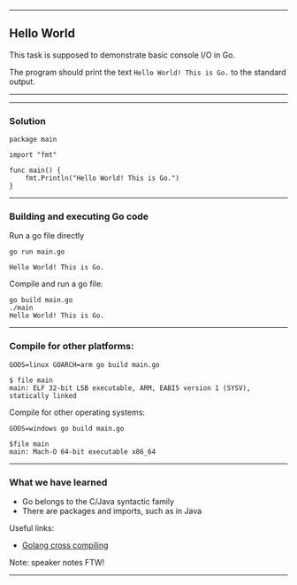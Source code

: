 <!-- .slide: data-background="img/HELLO_WORLD/00.jpg" data-background-size="60%" data-background-position="50% 50%" -->
----

## Hello World
This task is supposed to demonstrate basic console I/O in Go.

The program should print the text `Hello World! This is Go.` to the standard output.

----

<!-- .slide: data-background="img/HELLO_WORLD/01.jpg" data-background-size="60%" data-background-position="50% 50%" -->
----
### Solution

```golang
package main

import "fmt"

func main() {
	fmt.Println("Hello World! This is Go.")
}
```

----
### Building and executing Go code
Run a go file directly
```
go run main.go

Hello World! This is Go.
```

Compile and run a go file:

```
go build main.go
./main
Hello World! This is Go.
```
----

### Compile for other platforms:

```
GOOS=linux GOARCH=arm go build main.go

$ file main
main: ELF 32-bit LSB executable, ARM, EABI5 version 1 (SYSV), statically linked
```

Compile for other operating systems:
```
GOOS=windows go build main.go

$file main
main: Mach-O 64-bit executable x86_64
```
----
### What we have learned
* Go belongs to the C/Java syntactic family
* There are packages and imports, such as in Java


Useful links:
- [Golang cross compiling](https://golangcookbook.com/chapters/running/cross-compiling/0)

Note: speaker notes FTW!

---